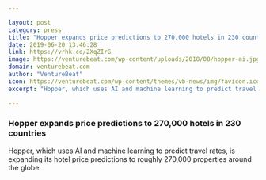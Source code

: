 ```yaml
---

layout: post
category: press
title: "Hopper expands price predictions to 270,000 hotels in 230 countries"
date: 2019-06-20 13:46:28
link: https://vrhk.co/2XqZIrG
image: https://venturebeat.com/wp-content/uploads/2018/08/hopper-ai.jpg?w=1200&strip=all
domain: venturebeat.com
author: "VentureBeat"
icon: https://venturebeat.com/wp-content/themes/vb-news/img/favicon.ico
excerpt: "Hopper, which uses AI and machine learning to predict travel rates, is expanding its hotel price predictions to roughly 270,000 properties around the globe."

---
```


### Hopper expands price predictions to 270,000 hotels in 230 countries

Hopper, which uses AI and machine learning to predict travel rates, is expanding its hotel price predictions to roughly 270,000 properties around the globe.
